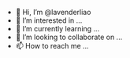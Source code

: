 - 👋 Hi, I’m @lavenderliao
- 👀 I’m interested in ...
- 🌱 I’m currently learning ...
- 💞️ I’m looking to collaborate on ...
- 📫 How to reach me ...

<!---
lavenderliao/lavenderliao is a ✨ special ✨ repository because its `README.md` (this file) appears on your GitHub profile.
You can click the Preview link to take a look at your changes.
--->
